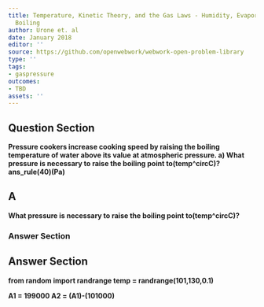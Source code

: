 ```yaml
---
title: Temperature, Kinetic Theory, and the Gas Laws - Humidity, Evaporation, and
  Boiling
author: Urone et. al
date: January 2018
editor: ''
source: https://github.com/openwebwork/webwork-open-problem-library
type: ''
tags:
- gaspressure
outcomes:
- TBD
assets: ''
---
```


## Question Section 

<b>
Pressure cookers increase cooking speed by raising the boiling temperature of water above its value at atmospheric pressure.
a) What pressure is necessary to raise the boiling point to(temp^circC)?
ans_rule(40)(Pa)

## A
What pressure is necessary to raise the boiling point to(temp^circC)?
### Answer Section


## Answer Section

from random import randrange
temp = randrange(101,130,0.1)

A1 = 199000
A2 = (A1)-(101000)